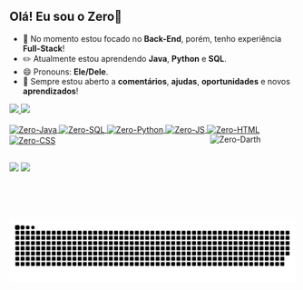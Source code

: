 <h2>Olá! Eu sou o <strong>Zero</strong>👋</h2> 

<ul>
  <li>
    <p1>🔧 No momento estou focado no <strong>Back-End</strong>, porém, tenho experiência <strong>Full-Stack</strong>!</p1>
  </li> 
  <li> 
    <p1>✏️ Atualmente estou aprendendo <strong>Java</strong>, <strong>Python</strong> e <strong>SQL</strong>.</p1>
  </li>
  <li>
    <p1>😄 Pronouns: <strong>Ele/Dele</strong>.</p1>
  </li>
    <li>
  <p1>🤔 Sempre estou aberto a <strong>comentários</strong>, <strong>ajudas</strong>, <strong>oportunidades</strong> e novos <strong>aprendizados</strong>!</p1>
    </li>
</ul>

  <div>
    <a href="https://github.com/Zerodll">
    <img height="150cm" src="https://github-readme-stats.vercel.app/api?username=Zerodll&show_icons=true&theme=radical"/>
    <img height="150cm" src="https://github-readme-stats.vercel.app/api/top-langs/?username=Zerodll&layout=compact&langs_count=168&theme=radical"/>  
  </div>

  <div style="display: inline_block"><br>
    <img align="center" alt="Zero-Java" height="25" width="85" src="https://img.shields.io/badge/Java-ED8B00?style=for-the-badge&logo=openjdk&logoColor=white"/>
    <img align="center" alt="Zero-SQL" height="25" width="100" src="https://img.shields.io/badge/MySQL-00000F?style=for-the-badge&logo=mysql&logoColor=white"/>
    <img align="center" alt="Zero-Python" height="25" width="85" src="https://img.shields.io/badge/Python-14354C?style=for-the-badge&logo=python&logoColor=white"/>
    <img align="center" alt="Zero-JS" height="25" width="90" src="https://img.shields.io/badge/JavaScript-F7DF1E?style=for-the-badge&logo=javascript&logoColor=black"/>
    <img align="center" alt="Zero-HTML" height="25" width="85" src="https://img.shields.io/badge/HTML5-E34F26?style=for-the-badge&logo=html5&logoColor=white"/>
    <img align="center" alt="Zero-CSS" height="25" width="85" src="https://img.shields.io/badge/CSS3-1572B6?style=for-the-badge&logo=css3&logoColor=white"/>
    <img align="right" alt="Zero-Darth" height="150" width="150" src="https://i.pinimg.com/564x/10/88/63/108863a344fd73e258c0e26eceb15835.jpg">
  </div>

  

  ##

  <div>
    <a href="https://www.linkedin.com/in/joaovaparecido" target="_blank"><img src="https://img.shields.io/badge/LinkedIn-0077B5?style=for-the-badge&logo=linkedin&logoColor=white" target="_blank"></a>
    <a href="https://www.instagram.com/jotave000" target="_blank"><img src="https://img.shields.io/badge/-Instagram-%23E4405F?style=for-the-badge&logo=instagram&logoColor=white" target="_blank"></a>
  </div>

  ![snake gif](https://github.com/Zerodll/Zerodll/blob/output/github-contribution-grid-snake.svg)
